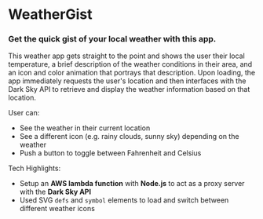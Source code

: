 # WeatherGist
### Get the quick gist of your local weather with this app.

This weather app gets straight to the point and shows the user their local temperature, a brief description of the weather conditions in their area, and an icon and color animation that portrays that description. Upon loading, the app immediately requests the user's location and then interfaces with the Dark Sky API to retrieve and display the weather information based on that location.

User can:

* See the weather in their current location
* See a different icon (e.g. rainy clouds, sunny sky) depending on the weather
* Push a button to toggle between Fahrenheit and Celsius

Tech Highlights:

* Setup an **AWS lambda function** with **Node.js** to act as a proxy server with the **Dark Sky API**
* Used SVG `defs` and `symbol` elements to load and switch between different weather icons
